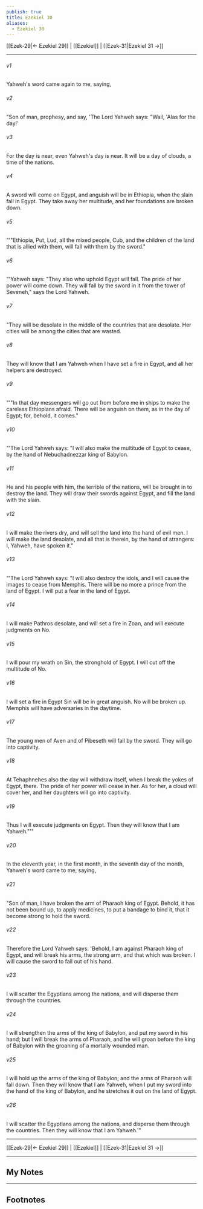 ```yaml
---
publish: true
title: Ezekiel 30
aliases:
  - Ezekiel 30
---
```


[[Ezek-29|← Ezekiel 29]] | [[Ezekiel]] | [[Ezek-31|Ezekiel 31 →]]
***



###### v1 
Yahweh's word came again to me, saying, 

###### v2 
"Son of man, prophesy, and say, 'The Lord Yahweh says: "Wail, 'Alas for the day!' 

###### v3 
For the day is near, even Yahweh's day is near. It will be a day of clouds, a time of the nations. 

###### v4 
A sword will come on Egypt, and anguish will be in Ethiopia, when the slain fall in Egypt. They take away her multitude, and her foundations are broken down. 

###### v5 
"'"Ethiopia, Put, Lud, all the mixed people, Cub, and the children of the land that is allied with them, will fall with them by the sword." 

###### v6 
"'Yahweh says: "They also who uphold Egypt will fall. The pride of her power will come down. They will fall by the sword in it from the tower of Seveneh," says the Lord Yahweh. 

###### v7 
"They will be desolate in the middle of the countries that are desolate. Her cities will be among the cities that are wasted. 

###### v8 
They will know that I am Yahweh when I have set a fire in Egypt, and all her helpers are destroyed. 

###### v9 
"'"In that day messengers will go out from before me in ships to make the careless Ethiopians afraid. There will be anguish on them, as in the day of Egypt; for, behold, it comes." 

###### v10 
"'The Lord Yahweh says: "I will also make the multitude of Egypt to cease, by the hand of Nebuchadnezzar king of Babylon. 

###### v11 
He and his people with him, the terrible of the nations, will be brought in to destroy the land. They will draw their swords against Egypt, and fill the land with the slain. 

###### v12 
I will make the rivers dry, and will sell the land into the hand of evil men. I will make the land desolate, and all that is therein, by the hand of strangers: I, Yahweh, have spoken it." 

###### v13 
"'The Lord Yahweh says: "I will also destroy the idols, and I will cause the images to cease from Memphis. There will be no more a prince from the land of Egypt. I will put a fear in the land of Egypt. 

###### v14 
I will make Pathros desolate, and will set a fire in Zoan, and will execute judgments on No. 

###### v15 
I will pour my wrath on Sin, the stronghold of Egypt. I will cut off the multitude of No. 

###### v16 
I will set a fire in Egypt Sin will be in great anguish. No will be broken up. Memphis will have adversaries in the daytime. 

###### v17 
The young men of Aven and of Pibeseth will fall by the sword. They will go into captivity. 

###### v18 
At Tehaphnehes also the day will withdraw itself, when I break the yokes of Egypt, there. The pride of her power will cease in her. As for her, a cloud will cover her, and her daughters will go into captivity. 

###### v19 
Thus I will execute judgments on Egypt. Then they will know that I am Yahweh."'" 

###### v20 
In the eleventh year, in the first month, in the seventh day of the month, Yahweh's word came to me, saying, 

###### v21 
"Son of man, I have broken the arm of Pharaoh king of Egypt. Behold, it has not been bound up, to apply medicines, to put a bandage to bind it, that it become strong to hold the sword. 

###### v22 
Therefore the Lord Yahweh says: 'Behold, I am against Pharaoh king of Egypt, and will break his arms, the strong arm, and that which was broken. I will cause the sword to fall out of his hand. 

###### v23 
I will scatter the Egyptians among the nations, and will disperse them through the countries. 

###### v24 
I will strengthen the arms of the king of Babylon, and put my sword in his hand; but I will break the arms of Pharaoh, and he will groan before the king of Babylon with the groaning of a mortally wounded man. 

###### v25 
I will hold up the arms of the king of Babylon; and the arms of Pharaoh will fall down. Then they will know that I am Yahweh, when I put my sword into the hand of the king of Babylon, and he stretches it out on the land of Egypt. 

###### v26 
I will scatter the Egyptians among the nations, and disperse them through the countries. Then they will know that I am Yahweh.'"

***
[[Ezek-29|← Ezekiel 29]] | [[Ezekiel]] | [[Ezek-31|Ezekiel 31 →]]

---
## My Notes

---
## Footnotes